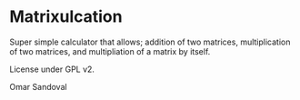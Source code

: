 Matrixulcation
==============

Super simple calculator that allows; addition of two matrices, multiplication of two matrices,
and multipliation of a matrix by itself. 

License under GPL v2.

Omar Sandoval
